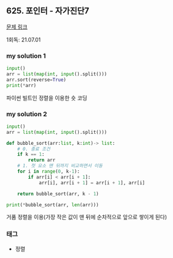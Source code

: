 ## 625. 포인터 - 자가진단7

[문제 링크](http://www.jungol.co.kr/bbs/board.php?bo_table=pbank&wr_id=262&sca=10h0)

1회독: 21.07.01



### my solution 1

```python
input()
arr = list(map(int, input().split()))
arr.sort(reverse=True)
print(*arr)
```

파이썬 빌트인 정렬을 이용한 숏 코딩



### my solution 2

```python
input()
arr = list(map(int, input().split()))

def bubble_sort(arr:list, k:int)-> list:
    # 0. 종료 조건
    if k == 1:
        return arr
    # 1. 첫 요소 맨 뒤까지 비교하면서 이동
    for i in range(0, k-1):
        if arr[i] < arr[i + 1]:
            arr[i], arr[i + 1] = arr[i + 1], arr[i]

    return bubble_sort(arr, k - 1)

print(*bubble_sort(arr, len(arr)))
```

거품 정렬을 이용(가장 작은 값이 맨 뒤에 순차적으로 앞으로 쌓이게 된다)



### 태그

- 정렬